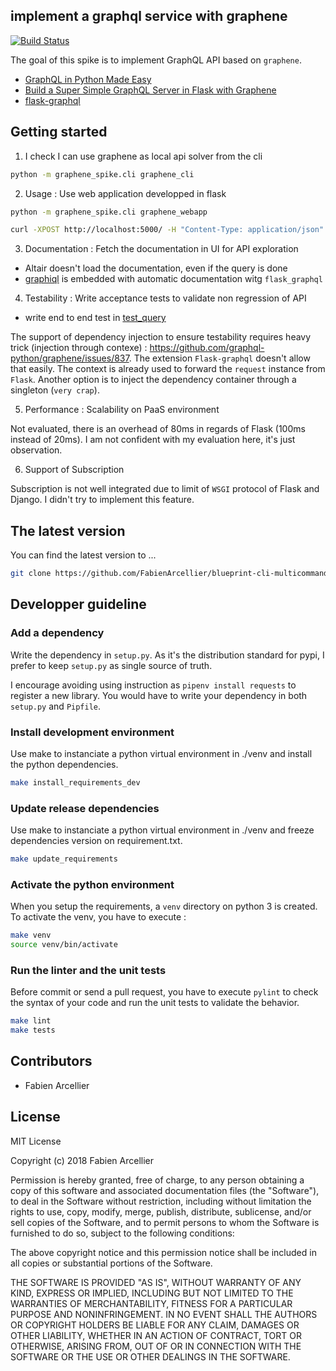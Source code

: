 ## implement a graphql service with graphene

[![Build Status](https://travis-ci.org/FabienArcellier/blueprint-cli-multicommands-python.svg?branch=master)](https://travis-ci.org/FabienArcellier/blueprint-cli-multicommands-python)

The goal of this spike is to implement GraphQL API based on `graphene`.

* [GraphQL in Python Made Easy](https://graphene-python.org/)
* [Build a Super Simple GraphQL Server in Flask with Graphene](https://www.youtube.com/watch?v=oQc7DC3srNM)
* [flask-graphql](https://github.com/graphql-python/flask-graphql)

## Getting started

1. I check I can use graphene as local api solver from the cli

```bash
python -m graphene_spike.cli graphene_cli
```

2. Usage : Use web application developped in flask

```bash
python -m graphene_spike.cli graphene_webapp
```

```bash
curl -XPOST http://localhost:5000/ -H "Content-Type: application/json" -d '{ hello(name: "GraphQL", age: 25) }'
```

3. Documentation : Fetch the documentation in UI for API exploration

* Altair doesn't load the documentation, even if the query is done
* [graphiql](https://github.com/graphql/graphiql) is embedded with automatic documentation witg ``flask_graphql``

4. Testability : Write acceptance tests to validate non regression of API

* write end to end test in [test_query](acceptances/test_query.py)

The support of dependency injection to ensure testability requires heavy trick (injection through contexe) : https://github.com/graphql-python/graphene/issues/837.
The extension `Flask-graphql` doesn't allow that easily. The context is already used to forward the `request` instance from `Flask`.
Another option is to inject the dependency container through a singleton (`very crap`).

5. Performance : Scalability on PaaS environment

Not evaluated, there is an overhead of 80ms in regards of Flask (100ms instead of 20ms). I am not
confident with my evaluation here, it's just observation.

6. Support of Subscription

Subscription is not well integrated due to limit of `WSGI` protocol of Flask and Django. I didn't try
to implement this feature.


## The latest version

You can find the latest version to ...

```bash
git clone https://github.com/FabienArcellier/blueprint-cli-multicommands-python.git
```

## Developper guideline

### Add a dependency

Write the dependency in ``setup.py``. As it's the distribution standard for pypi,
I prefer to keep ``setup.py`` as single source of truth.

I encourage avoiding using instruction as ``pipenv install requests`` to register
a new library. You would have to write your dependency in both ``setup.py`` and ``Pipfile``.

### Install development environment

Use make to instanciate a python virtual environment in ./venv and install the
python dependencies.

```bash
make install_requirements_dev
```

### Update release dependencies

Use make to instanciate a python virtual environment in ./venv and freeze
dependencies version on requirement.txt.

```bash
make update_requirements
```

### Activate the python environment

When you setup the requirements, a `venv` directory on python 3 is created.
To activate the venv, you have to execute :

```bash
make venv
source venv/bin/activate
```

### Run the linter and the unit tests

Before commit or send a pull request, you have to execute `pylint` to check the syntax
of your code and run the unit tests to validate the behavior.

```bash
make lint
make tests
```

## Contributors

* Fabien Arcellier

## License

MIT License

Copyright (c) 2018 Fabien Arcellier

Permission is hereby granted, free of charge, to any person obtaining a copy
of this software and associated documentation files (the "Software"), to deal
in the Software without restriction, including without limitation the rights
to use, copy, modify, merge, publish, distribute, sublicense, and/or sell
copies of the Software, and to permit persons to whom the Software is
furnished to do so, subject to the following conditions:

The above copyright notice and this permission notice shall be included in all
copies or substantial portions of the Software.

THE SOFTWARE IS PROVIDED "AS IS", WITHOUT WARRANTY OF ANY KIND, EXPRESS OR
IMPLIED, INCLUDING BUT NOT LIMITED TO THE WARRANTIES OF MERCHANTABILITY,
FITNESS FOR A PARTICULAR PURPOSE AND NONINFRINGEMENT. IN NO EVENT SHALL THE
AUTHORS OR COPYRIGHT HOLDERS BE LIABLE FOR ANY CLAIM, DAMAGES OR OTHER
LIABILITY, WHETHER IN AN ACTION OF CONTRACT, TORT OR OTHERWISE, ARISING FROM,
OUT OF OR IN CONNECTION WITH THE SOFTWARE OR THE USE OR OTHER DEALINGS IN THE
SOFTWARE.
